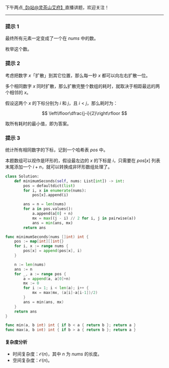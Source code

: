 下午两点[【b站@灵茶山艾府】](https://space.bilibili.com/206214)直播讲题，欢迎关注！

---

### 提示 1

最终所有元素一定变成了一个在 $\textit{nums}$ 中的数。

枚举这个数。

### 提示 2

考虑把数字 $x$「扩散」到其它位置，那么每一秒 $x$ 都可以向左右扩散一位。

多个相同数字 $x$ 同时扩散，那么扩散完整个数组的耗时，就取决于相距最远的两个相邻的 $x$。

假设这两个 $x$ 的下标分别为 $i$ 和 $j$，且 $i<j$，那么耗时为：

$$
\left\lfloor\dfrac{j-i}{2}\right\rfloor
$$

取所有耗时的最小值，即为答案。

### 提示 3

统计所有相同数字的下标，记到一个哈希表 $\textit{pos}$ 中。

本题数组可以视作是环形的，假设最左边的 $x$ 的下标是 $i$，只需要在 $\textit{pos}[x]$ 列表末尾添加一个 $i+n$，就可以转换成非环形数组处理了。

```py [sol-Python3]
class Solution:
    def minimumSeconds(self, nums: List[int]) -> int:
        pos = defaultdict(list)
        for i, x in enumerate(nums):
            pos[x].append(i)

        ans = n = len(nums)
        for a in pos.values():
            a.append(a[0] + n)
            mx = max((j - i) // 2 for i, j in pairwise(a))
            ans = min(ans, mx)
        return ans
```

```go [sol-Go]
func minimumSeconds(nums []int) int {
	pos := map[int][]int{}
	for i, x := range nums {
		pos[x] = append(pos[x], i)
	}

	n := len(nums)
	ans := n
	for _, a := range pos {
		a = append(a, a[0]+n)
		mx := 0
		for i := 1; i < len(a); i++ {
			mx = max(mx, (a[i]-a[i-1])/2)
		}
		ans = min(ans, mx)
	}
	return ans
}

func min(a, b int) int { if b < a { return b }; return a }
func max(a, b int) int { if b > a { return b }; return a }
```

#### 复杂度分析

- 时间复杂度：$\mathcal{O}(n)$，其中 $n$ 为 $\textit{nums}$ 的长度。
- 空间复杂度：$\mathcal{O}(n)$。
